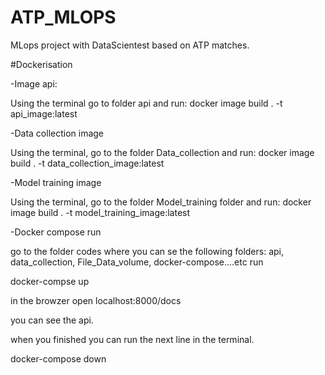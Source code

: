 # ATP_MLOPS
MLops project with DataScientest based on ATP matches.


#Dockerisation

-Image api:

Using the terminal go to folder api and run:
docker image build . -t api_image:latest

-Data collection image

Using the terminal, go to the folder Data_collection and run:
docker image build . -t data_collection_image:latest


-Model training image

Using the terminal, go to the folder Model_training folder and run:
docker image build . -t model_training_image:latest




-Docker compose run

go to the folder codes where you can se the following folders: api, data_collection, File_Data_volume, docker-compose....etc
run

docker-compse up


in the browzer open localhost:8000/docs 


you can see the api.

when you finished you can run the next line in the terminal.

docker-compose down 


